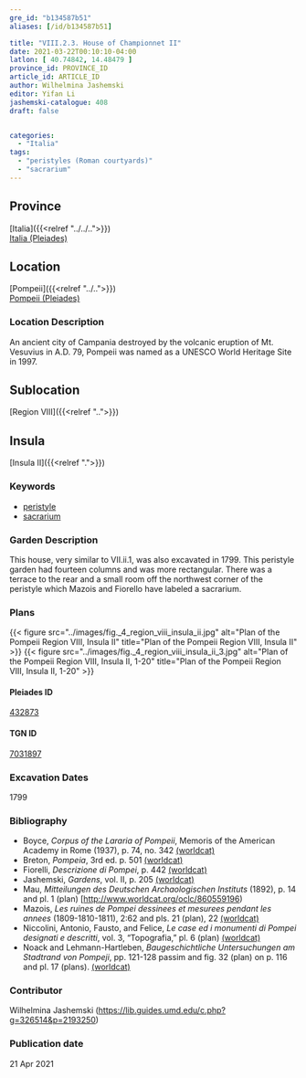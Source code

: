 ```yaml
---
gre_id: "b134587b51"
aliases: [/id/b134587b51]

title: "VIII.2.3. House of Championnet II"
date: 2021-03-22T00:10:10-04:00
latlon: [ 40.74842, 14.48479 ]
province_id: PROVINCE_ID
article_id: ARTICLE_ID
author: Wilhelmina Jashemski
editor: Yifan Li
jashemski-catalogue: 408
draft: false


categories:
  - "Italia"
tags:
  - "peristyles (Roman courtyards)"
  - "sacrarium"
---
```


## Province
[Italia]({{<relref "../../..">}}) \
[Italia (Pleiades)](https://pleiades.stoa.org/places/1052)

## Location
[Pompeii]({{<relref "../..">}}) \
[Pompeii (Pleiades)](https://pleiades.stoa.org/places/433032)


### Location Description
An ancient city of Campania destroyed by the volcanic eruption of Mt. Vesuvius in A.D. 79, Pompeii was named as a UNESCO World Heritage Site in 1997.

## Sublocation
[Region VIII]({{<relref "..">}})

## Insula
[Insula II]({{<relref ".">}})


### Keywords
 - [peristyle](http://vocab.getty.edu/page/aat/300080971)
 - [sacrarium](http://vocab.getty.edu/page/aat/300007572)


### Garden Description
This house, very similar to VII.ii.1, was also excavated in 1799. This peristyle garden had fourteen columns and was more rectangular. There was a terrace to the rear and a small room off the northwest corner of the peristyle which Mazois and Fiorello have labeled a sacrarium.

### Plans
{{< figure src="../images/fig._4_region_viii_insula_ii.jpg" alt="Plan of the Pompeii Region VIII, Insula II" title="Plan of the Pompeii Region VIII, Insula II" >}}
{{< figure src="../images/fig._4_region_viii_insula_ii_3.jpg" alt="Plan of the Pompeii Region VIII, Insula II, 1-20" title="Plan of the Pompeii Region VIII, Insula II, 1-20" >}}

#### Pleiades ID
[432873](https://pleiades.stoa.org/places/538911200)

#### TGN ID
[7031897](http://vocab.getty.edu/page/tgn/2053030)


###  Excavation Dates
1799

### Bibliography
* Boyce, *Corpus of the Lararia of Pompeii*, Memoris of the American Academy in Rome (1937), p. 74, no. 342 [(worldcat)](http://www.worldcat.org/oclc/1131425884)
* Breton, *Pompeia*, 3rd ed. p. 501 [(worldcat)](http://www.worldcat.org/oclc/894211341)
* Fiorelli, *Descrizione di Pompei*, p. 442 [(worldcat)](http://www.worldcat.org/oclc/908272023)
* Jashemski, *Gardens*, vol. II, p. 205 [(worldcat)](http://www.worldcat.org/oclc/1113367431)
* Mau, *Mitteilungen des Deutschen Archaologischen Instituts* (1892), p. 14 and pl. 1 (plan) [http://www.worldcat.org/oclc/860559196)
* Mazois, *Les ruines de Pompei dessinees et mesurees pendant les annees* (1809-1810-1811), 2:62 and pls. 21 (plan), 22 [(worldcat)](http://www.worldcat.org/oclc/1707639)
* Niccolini, Antonio, Fausto, and Felice, *Le case ed i monumenti di Pompei designati e descritti*, vol. 3, “Topografia,” pl. 6 (plan) [(worldcat)](http://www.worldcat.org/oclc/906755593)
* Noack and Lehmann-Hartleben, *Baugeschichtliche Untersuchungen am Stadtrand von Pompeji*, pp. 121-128 passim and fig. 32 (plan) on p. 116 and pl. 17 (plans). [(worldcat)](http://www.worldcat.org/oclc/876087879)


### Contributor
Wilhelmina Jashemski (https://lib.guides.umd.edu/c.php?g=326514&p=2193250)

### Publication date

21 Apr 2021
